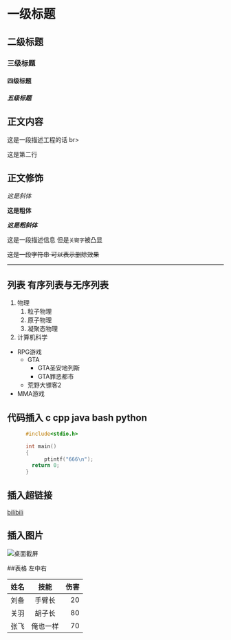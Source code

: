 

# 一级标题
## 二级标题
### 三级标题
#### 四级标题
##### 五级标题

## 正文内容
这是一段描述工程的话 br>

这是第二行

## 正文修饰

*这是斜体*

**这是粗体**

***这是粗斜体***

这是一段描述信息 但是`关键字`被凸显

~~这是一段字符串 可以表示删除效果~~

*****

## 列表 有序列表与无序列表
1. 物理
   1. 粒子物理
   2. 原子物理
   3. 凝聚态物理
2. 计算机科学

* RPG游戏
  * GTA
    * GTA圣安地列斯
    * GTA罪恶都市
  * 荒野大镖客2
* MMA游戏

## 代码插入 c cpp java bash python
```c
      #include<stdio.h>

      int main()
      {
            ptintf("666\n");
	    return 0;
      }
```

## 插入超链接

[bilibili](https://www.bilibili.com "点击进入b站")

## 插入图片
![桌面截屏]("C://Users//王宇佳//Desktop//1.jpg" "图片01")

##表格 左中右

姓名|技能|伤害 
--|:--:|--:
刘备|手臂长|20
关羽|胡子长|80
张飞|俺也一样|70

